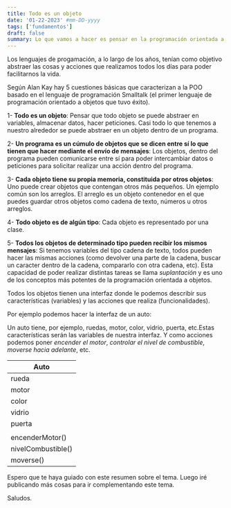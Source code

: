 ```yaml
---
title: Todo es un objeto
date: '01-22-2023' #mm-DD-yyyy
tags: ['fundamentos']
draft: false
summary: Lo que vamos a hacer es pensar en la programación orientada a objetos (POO)
---
```


Los lenguajes de progamación, a lo largo de los años, tenían como objetivo abstraer las cosas y acciones que realizamos todos los días para poder facilitarnos la vida.

Según Alan Kay hay 5 cuestiones básicas que caracterizan a la POO basado en el lenguaje de programación Smalltalk (el primer lenguaje de programación orientado a objetos que tuvo éxito).

1- **Todo es un objeto**: Pensar que todo objeto se puede abstraer en variables, almacenar datos, hacer peticiones. Casi todo lo que tenemos a nuestro alrededor se puede abstraer en un objeto dentro de un programa.

2- **Un programa es un cúmulo de objetos que se dicen entre sí lo que tienen que hacer mediante el envío de mensajes**: Los objetos, dentro del programa pueden comunicarse entre sí para poder intercambiar datos o peticiones para solicitar realizar una acción dentro del programa.

3- **Cada objeto tiene su propia memoria, constituida por otros objetos**: Uno puede crear objetos que contengan otros más pequeños. Un ejemplo común son los arreglos. El arreglo es un objeto contenedor en el que puedes guardar otros objetos como cadena de texto, números u otros arreglos.

4- **Todo objeto es de algún tipo**: Cada objeto es representado por una clase.

5- **Todos los objetos de determinado tipo pueden recibir los mismos mensajes**: Si tenemos variables del tipo cadena de texto, todos pueden hacer las mismas acciones (como devolver una parte de la cadena, buscar un caracter dentro de la cadena, compararlo con otra cadena, etc). Esta capacidad de poder realizar distintas tareas se llama _suplantación_ y es uno de los conceptos más potentes de la programación orientada a objetos.

Todos los objetos tienen una interfaz donde le podemos describir sus características (variables) y las acciones que realiza (funcionalidades).

Por ejemplo podemos hacer la interfaz de un auto:

Un auto tiene, por ejemplo, ruedas, motor, color, vidrio, puerta, etc.Estas características serán las variables de nuestra interfaz. Y como acciones podemos poner _encender el motor_, _controlar el nivel de combustible_, _moverse hacia adelante_, etc.

| Auto               |
| ------------------ |
| rueda              |
| motor              |
| color              |
| vidrio             |
| puerta             |
|                    |
| encenderMotor()    |
| nivelCombustible() |
| moverse()          |

Espero que te haya guiado con este resumen sobre el tema. Luego iré publicando más cosas para ir complementando este tema.

Saludos.

